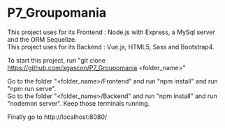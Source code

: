 # P7_Groupomania
This project uses for its Frontend : Node.js with Express, a MySql server and the ORM Sequelize.
<br>This project uses for its Backend : Vue.js, HTML5, Sass and Bootstrap4.

To start this project, run "git clone https://github.com/xgascon/P7_Groupomania <folder_name>"

Go to the folder "<folder_name>/Frontend" and run "npm install" and run "npm run serve". 
<br>Go to the folder "<folder_name>/Backend" and run "npm install" and run "nodemon server".
Keep those terminals running.

Finally go to http://localhost:8080/
